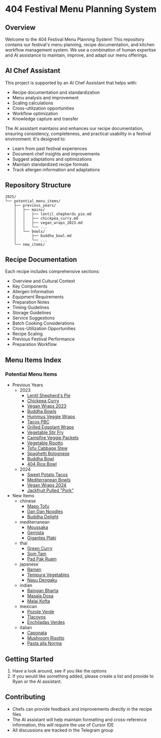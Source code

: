 # 404 Festival Menu Planning System

## Overview
Welcome to the 404 Festival Menu Planning System! This repository contains our festival's menu planning, recipe documentation, and kitchen workflow management system. We use a combination of human expertise and AI assistance to maintain, improve, and adapt our menu offerings.

## AI Chef Assistant
This project is supported by an AI Chef Assistant that helps with:
- Recipe documentation and standardization
- Menu analysis and improvement
- Scaling calculations
- Cross-utilization opportunities
- Workflow optimization
- Knowledge capture and transfer

The AI assistant maintains and enhances our recipe documentation, ensuring consistency, completeness, and practical usability in a festival environment. It's designed to:
- Learn from past festival experiences
- Document chef insights and improvements
- Suggest adaptations and optimizations
- Maintain standardized recipe formats
- Track allergen information and adaptations

## Repository Structure
```
2025/
└── potential_menu_items/
    ├── previous_years/
    │   ├── mains/
    │   │   ├── lentil_shepherds_pie.md
    │   │   ├── chickpea_curry.md
    │   │   ├── vegan_wraps_2023.md
    │   │   └── ...
    │   └── bowls/
    │       ├── buddha_bowl.md
    │       └── ...
    └── new_items/
```

## Recipe Documentation
Each recipe includes comprehensive sections:
- Overview and Cultural Context
- Key Components
- Allergen Information
- Equipment Requirements
- Preparation Notes
- Timing Guidelines
- Storage Guidelines
- Service Suggestions
- Batch Cooking Considerations
- Cross-Utilization Opportunities
- Recipe Scaling
- Previous Festival Performance
- Preparation Workflow

## Menu Items Index

### Potential Menu Items

- Previous Years
  - 2023
    - [Lentil Shepherd's Pie](2025/potential_menu_items/previous_years/mains/lentil_shepherds_pie.md)
    - [Chickpea Curry](2025/potential_menu_items/previous_years/mains/chickpea_curry.md)
    - [Vegan Wraps 2023](2025/potential_menu_items/previous_years/mains/vegan_wraps_2023.md)
    - [Buddha Bowls](2025/potential_menu_items/previous_years/mains/buddha_bowls.md)
    - [Hummus Veggie Wraps](2025/potential_menu_items/previous_years/mains/hummus_veggie_wraps.md)
    - [Tacos PBC](2025/potential_menu_items/previous_years/mains/tacos_pbc.md)
    - [Grilled Eggplant Wraps](2025/potential_menu_items/previous_years/mains/grilled_eggplant_wraps.md)
    - [Vegetable Stir Fry](2025/potential_menu_items/previous_years/mains/vegetable_stir_fry.md)
    - [Campfire Veggie Packets](2025/potential_menu_items/previous_years/mains/campfire_veggie_packets.md)
    - [Vegetable Risotto](2025/potential_menu_items/previous_years/mains/vegetable_risotto.md)
    - [Tofu Cabbage Stew](2025/potential_menu_items/previous_years/mains/tofu_cabbage_stew.md)
    - [Spaghetti Bolognese](2025/potential_menu_items/previous_years/mains/spaghetti_bolognese.md)
    - [Buddha Bowl](2025/potential_menu_items/previous_years/bowls/buddha_bowl.md)
    - [404 Rice Bowl](2025/potential_menu_items/previous_years/bowls/404_rice_bowl.md)
  - 2024
    - [Sweet Potato Tacos](2025/potential_menu_items/previous_years/mains/sweet_potato_tacos.md)
    - [Mediterranean Bowls](2025/potential_menu_items/previous_years/bowls/mediterranean_bowls.md)
    - [Vegan Wraps 2024](2025/potential_menu_items/previous_years/mains/vegan_wraps_2024.md)
    - [Jackfruit Pulled "Pork"](2025/potential_menu_items/previous_years/mains/jackfruit_pulled_pork.md)
- New Items
  - chinese
    - [Mapo Tofu](2025/potential_menu_items/chinese/mapo_tofu.md)
    - [Dan Dan Noodles](2025/potential_menu_items/chinese/dan_dan_noodles.md)
    - [Buddha Delight](2025/potential_menu_items/chinese/buddha_delight.md)
  - mediterranean
    - [Moussaka](2025/potential_menu_items/mediterranean/moussaka.md)
    - [Gemista](2025/potential_menu_items/mediterranean/gemista.md)
    - [Gigantes Plaki](2025/potential_menu_items/mediterranean/gigantes_plaki.md)
  - thai
    - [Green Curry](2025/potential_menu_items/thai/green_curry.md)
    - [Som Tam](2025/potential_menu_items/thai/som_tam.md)
    - [Pad Pak Ruam](2025/potential_menu_items/thai/pad_pak_ruam.md)
  - japanese
    - [Ramen](2025/potential_menu_items/japanese/ramen.md)
    - [Tempura Vegetables](2025/potential_menu_items/japanese/tempura_vegetables.md)
    - [Nasu Dengaku](2025/potential_menu_items/japanese/nasu_dengaku.md)
  - indian
    - [Baingan Bharta](2025/potential_menu_items/indian/baingan_bharta.md)
    - [Masala Dosa](2025/potential_menu_items/indian/masala_dosa.md)
    - [Malai Kofta](2025/potential_menu_items/indian/malai_kofta.md)
  - mexican
    - [Pozole Verde](2025/potential_menu_items/mexican/pozole_verde.md)
    - [Tlacoyos](2025/potential_menu_items/mexican/tlacoyos.md)
    - [Enchiladas Verdes](2025/potential_menu_items/mexican/enchiladas_verdes.md)
  - italian
    - [Caponata](2025/potential_menu_items/italian/caponata.md)
    - [Mushroom Risotto](2025/potential_menu_items/italian/mushroom_risotto.md)
    - [Pasta alla Norma](2025/potential_menu_items/italian/pasta_alla_norma.md)

## Getting Started
1. Have a look around, see if you like the options
2. If you would like something added, please create a list and provide to Ryan or the AI assistant.

## Contributing
- Chefs can provide feedback and improvements directly in the recipe files
- The AI assistant will help maintain formatting and cross-reference information, this will require the use of Cursor IDE
- All discussions are tracked in the Telegram group

